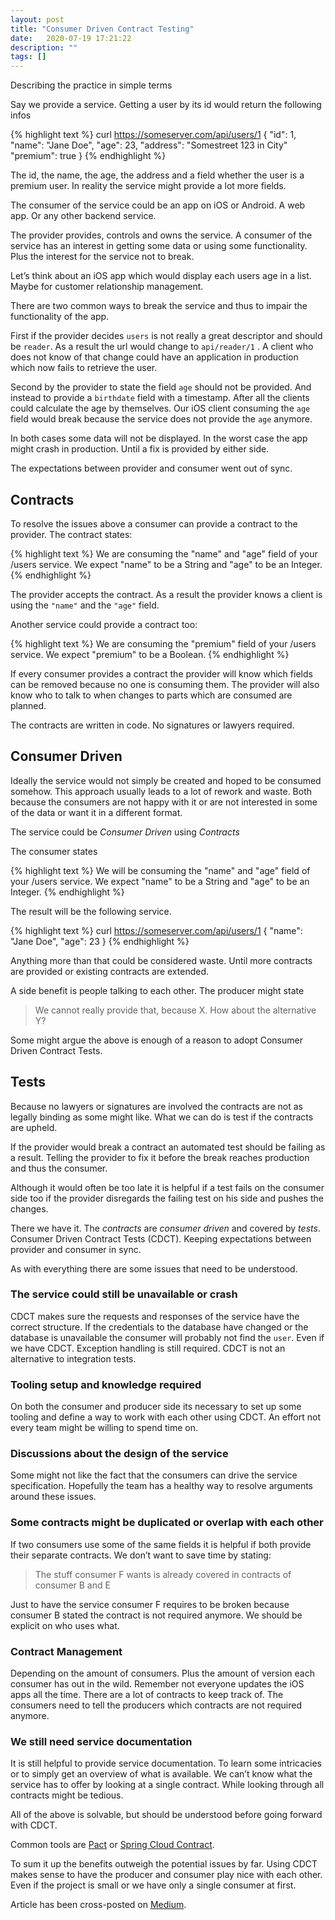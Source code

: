 ```yaml
---
layout: post
title: "Consumer Driven Contract Testing"
date:   2020-07-19 17:21:22
description: ""
tags: []
---
```


Describing the practice in simple terms

Say we provide a service. Getting a user by its id would return the following infos

{% highlight text %}
curl https://someserver.com/api/users/1
{
  "id": 1,
  "name": "Jane Doe",
  "age": 23,
  "address": "Somestreet 123 in City"
  "premium": true
}
{% endhighlight %}

The id, the name, the age, the address and a field whether the user is a premium user. In reality the service might provide a lot more fields.

The consumer of the service could be an app on iOS or Android. A web app. Or any other backend service.

The provider provides, controls and owns the service. A consumer of the service has an interest in getting some data or using some functionality. Plus the interest for the service not to break.

Let’s think about an iOS app which would display each users age in a list. Maybe for customer relationship management.

There are two common ways to break the service and thus to impair the functionality of the app.

First if the provider decides `users` is not really a great descriptor and should be `reader`. As a result the url would change to `api/reader/1` . A client who does not know of that change could have an application in production which now fails to retrieve the user.

Second by the provider to state the field `age` should not be provided. And instead to provide a `birthdate` field with a timestamp. After all the clients could calculate the age by themselves. Our iOS client consuming the `age` field would break because the service does not provide the `age` anymore.

In both cases some data will not be displayed. In the worst case the app might crash in production. Until a fix is provided by either side.

The expectations between provider and consumer went out of sync.

## Contracts

To resolve the issues above a consumer can provide a contract to the provider. The contract states:

{% highlight text %}
We are consuming the "name" and "age" field of your /users service. We expect "name" to be a String and "age" to be an Integer.
{% endhighlight %}

The provider accepts the contract. As a result the provider knows a client is using the `"name"` and the `"age"` field.

Another service could provide a contract too:

{% highlight text %}
We are consuming the "premium" field of your /users service. We expect "premium" to be a Boolean.
{% endhighlight %}

If every consumer provides a contract the provider will know which fields can be removed because no one is consuming them. The provider will also know who to talk to when changes to parts which are consumed are planned.

The contracts are written in code. No signatures or lawyers required.

## Consumer Driven

Ideally the service would not simply be created and hoped to be consumed somehow. This approach usually leads to a lot of rework and waste. Both because the consumers are not happy with it or are not interested in some of the data or want it in a different format.

The service could be _Consumer Driven_ using _Contracts_

The consumer states

{% highlight text %}
We will be consuming the "name" and "age" field of your /users service. We expect "name" to be a String and "age" to be an Integer.
{% endhighlight %}

The result will be the following service.

{% highlight text %}
curl https://someserver.com/api/users/1
{
  "name": "Jane Doe",
  "age": 23
}
{% endhighlight %}

Anything more than that could be considered waste. Until more contracts are provided or existing contracts are extended.

A side benefit is people talking to each other. The producer might state

> We cannot really provide that, because X. How about the alternative Y?

Some might argue the above is enough of a reason to adopt Consumer Driven Contract Tests.

## Tests

Because no lawyers or signatures are involved the contracts are not as legally binding as some might like. What we can do is test if the contracts are upheld.

If the provider would break a contract an automated test should be failing as a result. Telling the provider to fix it before the break reaches production and thus the consumer.

Although it would often be too late it is helpful if a test fails on the consumer side too if the provider disregards the failing test on his side and pushes the changes.

There we have it. The _contracts_ are _consumer driven_ and covered by _tests_. Consumer Driven Contract Tests (CDCT). Keeping expectations between provider and consumer in sync.

As with everything there are some issues that need to be understood.

### The service could still be unavailable or crash

CDCT makes sure the requests and responses of the service have the correct structure. If the credentials to the database have changed or the database is unavailable the consumer will probably not find the `user`. Even if we have CDCT. Exception handling is still required. CDCT is not an alternative to integration tests.

### Tooling setup and knowledge required

On both the consumer and producer side its necessary to set up some tooling and define a way to work with each other using CDCT. An effort not every team might be willing to spend time on.

### Discussions about the design of the service

Some might not like the fact that the consumers can drive the service specification. Hopefully the team has a healthy way to resolve arguments around these issues.

### Some contracts might be duplicated or overlap with each other

If two consumers use some of the same fields it is helpful if both provide their separate contracts. We don’t want to save time by stating:

> The stuff consumer F wants is already covered in contracts of consumer B and E

Just to have the service consumer F requires to be broken because consumer B stated the contract is not required anymore. We should be explicit on who uses what.

### Contract Management

Depending on the amount of consumers. Plus the amount of version each consumer has out in the wild. Remember not everyone updates the iOS apps all the time. There are a lot of contracts to keep track of. The consumers need to tell the producers which contracts are not required anymore.

### We still need service documentation

It is still helpful to provide service documentation. To learn some intricacies or to simply get an overview of what is available. We can’t know what the service has to offer by looking at a single contract. While looking through all contracts might be tedious.

All of the above is solvable, but should be understood before going forward with CDCT.

Common tools are [Pact](https://pact.io/) or [Spring Cloud Contract](https://spring.io/projects/spring-cloud-contract).

To sum it up the benefits outweigh the potential issues by far. Using CDCT makes sense to have the producer and consumer play nice with each other. Even if the project is small or we have only a single consumer at first.

Article has been cross-posted on [Medium](https://medium.com/@axelhodler/consumer-driven-contract-tests-b483aad9cbdf).
